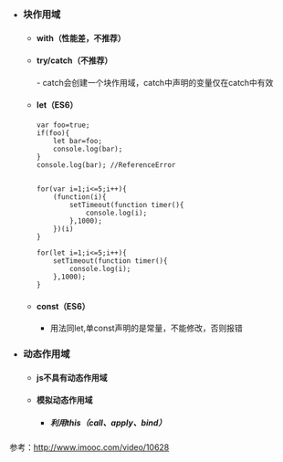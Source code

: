 - ### 块作用域
    - #### with（性能差，不推荐）
    - #### try/catch（不推荐）
      \- catch会创建一个块作用域，catch中声明的变量仅在catch中有效
    - #### let（ES6）
        ```
        var foo=true;
        if(foo){
            let bar=foo;
            console.log(bar);
        }
        console.log(bar); //ReferenceError
        
        
        for(var i=1;i<=5;i++){
            (function(i){
                setTimeout(function timer(){
                    console.log(i);
                },1000);
            })(i)
        }
        
        for(let i=1;i<=5;i++){
            setTimeout(function timer(){
                console.log(i);
            },1000);
        }
        ```
    - #### const（ES6）
        - 用法同let,单const声明的是常量，不能修改，否则报错
- ### 动态作用域
    - #### js不具有动态作用域
    - #### 模拟动态作用域
        - ##### 利用this（call、apply、bind）
参考：http://www.imooc.com/video/10628